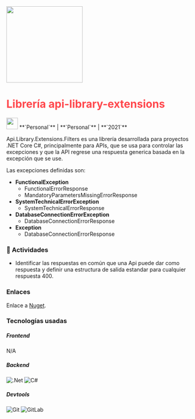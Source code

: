 <img src="../assets/images/projects/proyecto_personal.jpg" width="200" height="200">

# <font color="#FF474C">**Librería api-library-extensions**</font>

<img src="..//assets/images/company-logos/personal.png" width="30" height="30">
**`Personal`** |
**`Personal`** |
**`2021`**

Api.Library.Extensions.Filters es una librería desarrollada para proyectos .NET Core C#, principalmente para APIs, que se usa para controlar las excepciones y que la API regrese una respuesta generica basada en la excepción que se use.

Las excepciones definidas son:
- **FunctionalException**
	- FunctionalErrorResponse
	- MandatoryParametersMissingErrorResponse 
- **SystemTechnicalErrorException** 
	- SystemTechnicalErrorResponse 
- **DatabaseConnectionErrorException**
	- DatabaseConnectionErrorResponse 
- **Exception** 
	- DatabaseConnectionErrorResponse 


### 📝 Actividades

- Identificar las respuestas en común que una Api puede dar como respuesta y definir una estructura de salida estandar para cualquier respuesta 400.

### Enlaces
Enlace a [Nuget](https://www.nuget.org/packages/Api.Library.Extensions.Filters).

### Tecnologías usadas

##### **Frontend**
N/A

##### **Backend**
![.Net](https://img.shields.io/badge/.NET-5C2D91?style=for-the-badge&logo=.net&logoColor=white)
![C#](https://img.shields.io/badge/c%23-%23239120.svg?style=for-the-badge&logo=c-sharp&logoColor=white)

##### **Devtools**
![Git](https://img.shields.io/badge/git-%23F05033.svg?style=for-the-badge&logo=git&logoColor=white)
![GitLab](https://img.shields.io/badge/gitlab-%23181717.svg?style=for-the-badge&logo=gitlab&logoColor=white)
